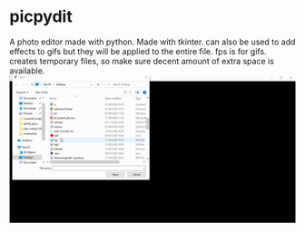 # picpydit
A photo editor made with python.
Made with tkinter. can also be used to add effects to gifs but they will be applied to the entire file. fps is for gifs.
creates temporary files, so make sure decent amount of extra space is available.
![](recording/picpydit.gif)
